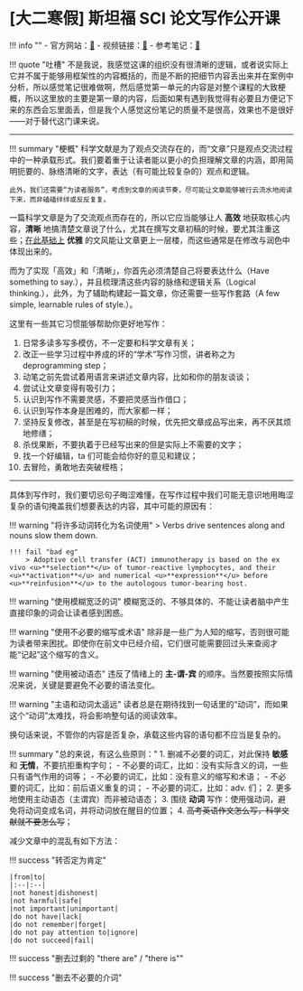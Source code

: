 # [大二寒假] 斯坦福 SCI 论文写作公开课

!!! info ""
    - 官方网站：[🔗](https://online.stanford.edu/courses/som-y0010-writing-sciences)
    - 视频链接：[🔗](https://www.bilibili.com/video/BV1zv41177JQ)
    - 参考笔记：[🔗](https://docs.qq.com/doc/DUnJuVkJGV0luZGti)

!!! quote "吐槽"
    不是我说，我感觉这课的组织没有很清晰的逻辑，或者说实际上它并不属于能够用框架性的内容概括的，而是不断的把细节内容丢出来并在案例中分析，所以感觉笔记很难做啊，然后感觉第一单元的内容是对整个课程的大致梗概，所以这里放的主要是第一章的内容，后面如果有遇到我觉得有必要且方便记下来的东西会忘里面丢，但是我个人感觉这份笔记的质量不是很高，效果也不是很好——对于替代这门课来说。

---

!!! summary "梗概"
    科学文献是为了观点交流存在的，而“文章”只是观点交流过程中的一种承载形式。我们要着重于让读者能以更小的负担理解文章的内涵，即用简明扼要的、脉络清晰的文字，表达（有可能比较复杂的）观点和逻辑。

    此外，我们还需要“为读者服务”，考虑到文章的阅读节奏，尽可能让文章能够被行云流水地阅读下来，而非磕磕绊绊或反反复复。

一篇科学文章是为了交流观点而存在的，所以它应当能够让人 **高效** 地获取核心内容，**清晰** 地搞清楚文章说了什么，尤其在撰写文章初稿的时候，要尤其注重这些；<u>在此基础上</u> **优雅** 的文风能让文章更上一层楼，而这些通常是在修改与润色中体现出来的。

而为了实现「高效」和「清晰」，你首先必须清楚自己将要表达什么（Have something to say.），并且梳理清这些内容的脉络和逻辑关系（Logical thinking.），此外，为了辅助构建起一篇文章，你还需要一些写作套路（A few simple, learnable rules of style.）。

这里有一些其它习惯能够帮助你更好地写作：

1. 日常多读多写多模仿，不一定要和科学文章有关；
2. 改正一些学习过程中养成的坏的“学术”写作习惯，讲者称之为 deprogramming step；
3. 动笔之前先尝试着用语言来讲述文章内容，比如和你的朋友谈谈；
4. 尝试让文章变得有吸引力；
5. 认识到写作不需要灵感，不要把灵感当作借口；
6. 认识到写作本身是困难的，而大家都一样；
7. 坚持反复修改，甚至是在写初稿的时候，优先把文章成品写出来，再不厌其烦地修缮；
8. 杀伐果断，不要执着于已经写出来的但是实际上不需要的文字；
9. 找一个好编辑，ta 们可能会给你好的意见和建议；
10. 去冒险，勇敢地去突破桎梏；

---

具体到写作时，我们要切忌句子晦涩难懂，在写作过程中我们可能无意识地用晦涩复杂的语句掩盖我们想要表达的内容，其中可能的原因有：

!!! warning "将许多动词转化为名词使用"
    > Verbs drive sentences along and nouns slow them down.

    !!! fail "bad eg"
        > Adoptive cell transfer (ACT) immunotherapy is based on the ex vivo <u>**selection**</u> of tumor-reactive lymphocytes, and their <u>**activation**</u> and numerical <u>**expression**</u> before <u>**reinfusion**</u> to the autologous tumor-bearing host.

!!! warning "使用模糊宽泛的词"
    模糊宽泛的、不够具体的、不能让读者脑中产生直接印象的词会让读者感到困惑。

!!! warning "使用不必要的缩写或术语"
    除非是一些广为人知的缩写，否则很可能为读者带来困扰。即使你在前文中已经介绍，它们很可能需要回过头来查阅才能“记起”这个缩写的含义。

!!! warning "使用被动语态"
    违反了情绪上的 **主-谓-宾** 的顺序。当然要按照实际情况来说，关键是要避免不必要的语法变化。

!!! warning "主语和动词太遥远"
    读者总是在期待找到一句话里的“动词”，而如果这个“动词”太难找，将会影响整句话的阅读效率。

换句话来说，不管你的内容是否复杂，承载这些内容的语句都不应当是复杂的。

!!! summary "总的来说，有这么些原则："
    1. 删减不必要的词汇，对此保持 **敏感** 和 **无情**，不要抗拒重构字句；
        - 不必要的词汇，比如：没有实际含义的词，一些只有语气作用的词等；
        - 不必要的词汇，比如：没有意义的缩写和术语；
        - 不必要的词汇，比如：前后语义重复的词；
        - 不必要的词汇，比如：adv. 们；
    2. 更多地使用主动语态（主谓宾）而非被动语态；
    3. 围绕 **动词** 写作：使用强动词，避免将动词变成名词，并将动词放在醒目的位置；
    4. ~~高考英语作文怎么写，科学文献就不要怎么写~~；

减少文章中的混乱有如下方法：

!!! success "转否定为肯定"

    |from|to|
    |:--|:--|
    |not honest|dishonest|
    |not harmful|safe|
    |not important|unimportant|
    |do not have|lack|
    |do not remember|forget|
    |do not pay attention to|ignore|
    |do not succeed|fail|

!!! success "删去过剩的 "there are" / "there is""

!!! success "删去不必要的介词"